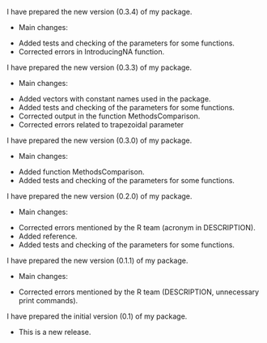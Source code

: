 I have prepared the new version (0.3.4) of my package. 

* Main changes:
- Added tests and checking of the parameters for some functions.
- Corrected errors in IntroducingNA function.


I have prepared the new version (0.3.3) of my package. 

* Main changes:
- Added vectors with constant names used in the package.
- Added tests and checking of the parameters for some functions.
- Corrected output in the function MethodsComparison.
- Corrected errors related to trapezoidal parameter


I have prepared the new version (0.3.0) of my package. 

* Main changes:
- Added function MethodsComparison.
- Added tests and checking of the parameters for some functions.


I have prepared the new version (0.2.0) of my package. 

* Main changes:
- Corrected errors mentioned by the R team (acronym in DESCRIPTION).
- Added reference.
- Added tests and checking of the parameters for some functions.


I have prepared the new version (0.1.1) of my package. 

* Main changes:
- Corrected errors mentioned by the R team (DESCRIPTION, unnecessary print commands).


I have prepared the initial version (0.1) of my package. 

* This is a new release.


